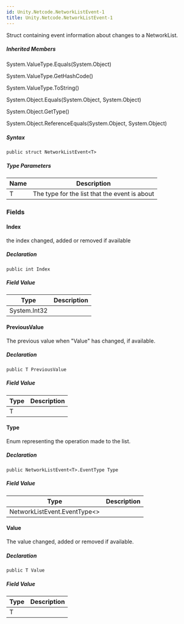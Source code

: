 ```yaml
---  
id: Unity.Netcode.NetworkListEvent-1  
title: Unity.Netcode.NetworkListEvent-1  
---
```


<div class="markdown level0 summary">

Struct containing event information about changes to a NetworkList.

</div>

<div class="markdown level0 conceptual">

</div>

<div class="inheritedMembers">

##### Inherited Members

<div>

System.ValueType.Equals(System.Object)

</div>

<div>

System.ValueType.GetHashCode()

</div>

<div>

System.ValueType.ToString()

</div>

<div>

System.Object.Equals(System.Object, System.Object)

</div>

<div>

System.Object.GetType()

</div>

<div>

System.Object.ReferenceEquals(System.Object, System.Object)

</div>

</div>

 

##### Syntax

<div class="codewrapper">

``` lang-csharp
public struct NetworkListEvent<T>
```

</div>

##### Type Parameters

| Name | Description                                   |
|------|-----------------------------------------------|
| T    | The type for the list that the event is about |

### Fields

#### Index

<div class="markdown level1 summary">

the index changed, added or removed if available

</div>

<div class="markdown level1 conceptual">

</div>

##### Declaration

<div class="codewrapper">

``` lang-csharp
public int Index
```

</div>

##### Field Value

| Type         | Description |
|--------------|-------------|
| System.Int32 |             |

#### PreviousValue

<div class="markdown level1 summary">

The previous value when "Value" has changed, if available.

</div>

<div class="markdown level1 conceptual">

</div>

##### Declaration

<div class="codewrapper">

``` lang-csharp
public T PreviousValue
```

</div>

##### Field Value

| Type | Description |
|------|-------------|
| T    |             |

#### Type

<div class="markdown level1 summary">

Enum representing the operation made to the list.

</div>

<div class="markdown level1 conceptual">

</div>

##### Declaration

<div class="codewrapper">

``` lang-csharp
public NetworkListEvent<T>.EventType Type
```

</div>

##### Field Value

| Type                           | Description |
|--------------------------------|-------------|
| NetworkListEvent.EventType\<\> |             |

#### Value

<div class="markdown level1 summary">

The value changed, added or removed if available.

</div>

<div class="markdown level1 conceptual">

</div>

##### Declaration

<div class="codewrapper">

``` lang-csharp
public T Value
```

</div>

##### Field Value

| Type | Description |
|------|-------------|
| T    |             |

 
